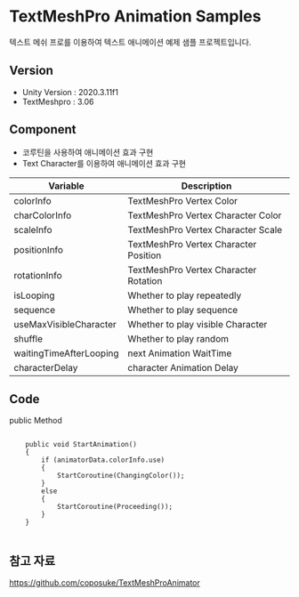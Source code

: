 # TextMeshPro Animation Samples

텍스트 메쉬 프로를 이용하여 텍스트 애니메이션 예제 샘플 프로젝트입니다.

## Version 

 * Unity Version : 2020.3.11f1
 * TextMeshpro : 3.06


## Component

 * 코루틴을 사용하여 애니메이션 효과 구현
 * Text Character를 이용하여 애니메이션 효과 구현
 
 Variable | Description
 ---|---|
 colorInfo | TextMeshPro Vertex Color
 charColorInfo | TextMeshPro Vertex Character Color
 scaleInfo | TextMeshPro Vertex Character Scale 
 positionInfo | TextMeshPro Vertex Character Position
 rotationInfo | TextMeshPro Vertex Character Rotation
 isLooping | Whether to play repeatedly
 sequence | Whether to play sequence
 useMaxVisibleCharacter | Whether to play visible Character
 shuffle | Whether to play random
 waitingTimeAfterLooping | next Animation WaitTime
 characterDelay | character Animation Delay
 
## Code
public Method

<pre>
<code>
    public void StartAnimation()
    {
        if (animatorData.colorInfo.use)
        {
            StartCoroutine(ChangingColor());
        }
        else
        {
            StartCoroutine(Proceeding());
        }
    }
</code>
</pre>
 
 
 ## 참고 자료
 https://github.com/coposuke/TextMeshProAnimator
